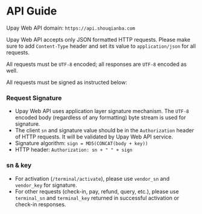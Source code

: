 # API Guide

Upay Web API domain: `https://api.shouqianba.com`

Upay Web API accepts only JSON formatted HTTP requests. Please make sure to add `Content-Type` header and set its value to `application/json` for all requests.

All requests must be `UTF-8` encoded; all responses are `UTF-8` encoded as well.

All requests must be signed as instructed below: 

### Request Signature

* Upay Web API uses application layer signature mechanism. The `UTF-8` encoded body (regardless of any formatting) byte stream is used for signature.
* The client `sn` and signature value should be in the `Authorization` header of HTTP requests. It will be validated by Upay Web API service.
* Signature algorithm: `sign = MD5(CONCAT(body + key))`
* HTTP header: `Authorization: sn + " " + sign`

### sn & key

* For activation (`/terminal/activate`), please use `vendor_sn` and `vendor_key` for signature.
* For other requests (check-in, pay, refund, query, etc.), please use `terminal_sn` and `terminal_key` returned in successful activation or check-in responses.